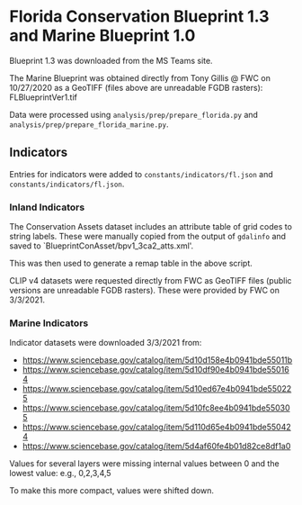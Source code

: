 # Florida Conservation Blueprint 1.3 and Marine Blueprint 1.0

Blueprint 1.3 was downloaded from the MS Teams site.

The Marine Blueprint was obtained directly from Tony Gillis @ FWC on 10/27/2020 as a GeoTIFF (files above are unreadable FGDB rasters): FLBlueprintVer1.tif

Data were processed using `analysis/prep/prepare_florida.py` and `analysis/prep/prepare_florida_marine.py`.

## Indicators

Entries for indicators were added to `constants/indicators/fl.json` and `constants/indicators/fl.json`.

### Inland Indicators

The Conservation Assets dataset includes an attribute table of grid codes to string labels.
These were manually copied from the output of `gdalinfo` and saved to `BlueprintConAsset/bpv1_3ca2_atts.xml'.

This was then used to generate a remap table in the above script.

CLIP v4 datasets were requested directly from FWC as GeoTIFF files (public versions are unreadable FGDB rasters).
These were provided by FWC on 3/3/2021.

### Marine Indicators

Indicator datasets were downloaded 3/3/2021 from:

- https://www.sciencebase.gov/catalog/item/5d10d158e4b0941bde55011b
- https://www.sciencebase.gov/catalog/item/5d10df90e4b0941bde550164
- https://www.sciencebase.gov/catalog/item/5d10ed67e4b0941bde550225
- https://www.sciencebase.gov/catalog/item/5d10fc8ee4b0941bde550305
- https://www.sciencebase.gov/catalog/item/5d110d65e4b0941bde550424
- https://www.sciencebase.gov/catalog/item/5d4af60fe4b01d82ce8df1a0

Values for several layers were missing internal values between 0 and the lowest
value: e.g., 0,2,3,4,5

To make this more compact, values were shifted down.

